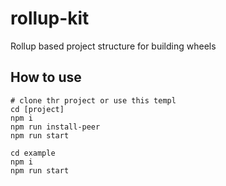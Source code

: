 # rollup-kit

Rollup based project structure for building wheels

## How to use

```shell
# clone thr project or use this templ
cd [project]
npm i
npm run install-peer
npm run start

cd example
npm i
npm run start
```
